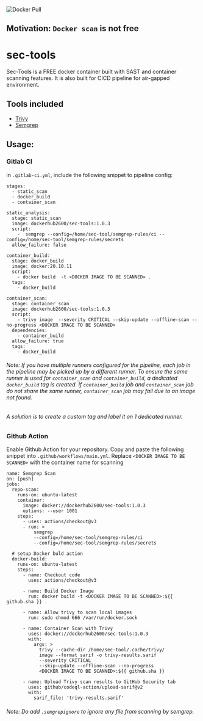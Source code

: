 ![Docker Pull](https://img.shields.io/docker/pulls/dockerhub2600/sec-tools)

## Motivation: `Docker scan` is not free

# sec-tools
Sec-Tools is a FREE docker container built with SAST and container scanning features.
It is also built for CICD pipeline for air-gapped environment.

## Tools included
- [Trivy](https://github.com/aquasecurity/trivy)
- [Semgrep](https://github.com/returntocorp/semgrep)

## Usage:

### Gitlab CI
in `.gitlab-ci.yml`, include the following snippet to pipeline config:

``` 
stages:
  - static_scan
  - docker_build
  - container_scan

static_analysis:
  stage: static_scan
  image: dockerhub2600/sec-tools:1.0.3
  script:
    -  semgrep --config=/home/sec-tool/semgrep-rules/ci --config=/home/sec-tool/semgrep-rules/secrets
  allow_failure: false

container_build:
  stage: docker_build
  image: docker:20.10.11
  script:
    - docker build  -t <DOCKER IMAGE TO BE SCANNED> .
  tags:
    - docker_build

container_scan:
  stage: container_scan
  image: dockerhub2600/sec-tools:1.0.3
  script:
    - trivy image  --severity CRITICAL --skip-update --offline-scan --no-progress <DOCKER IMAGE TO BE SCANNED>
  dependencies:
    - container_build
  allow_failure: true
  tags:
    - docker_build

  ```
###### Note: If you have multiple runners configured for the pipeline, each job in the pipeline may be picked up by a different runner. To ensure the same runner is used for `container_scan` and `container_build`, a dedicated `docker_build` tag is created. If `container_build` job and `container_scan` job do not share the same runner, `container_scan` job may fail due to an image not found. 

###### A solution is to create a custom tag and label it on 1 dedicated runner.


### Github Action
Enable Github Action for your repository.
Copy and paste the following snippet into `.github/workflows/main.yml`.
Replace `<DOCKER IMAGE TO BE SCANNED>` with the container name for scanning
```
name: Semgrep Scan
on: [push]
jobs:
  repo-scan:
    runs-on: ubuntu-latest
    container:
      image: docker://dockerhub2600/sec-tools:1.0.3
      options: --user 1001
    steps:
      - uses: actions/checkout@v3
      - run: > 
          semgrep 
          --config=/home/sec-tool/semgrep-rules/ci 
          --config=/home/sec-tool/semgrep-rules/secrets
  
  # setup Docker buld action
  docker-build:
    runs-on: ubuntu-latest
    steps:
      - name: Checkout code
        uses: actions/checkout@v3
      
      - name: Build Docker Image
        run: docker build -t <DOCKER IMAGE TO BE SCANNED>:${{ github.sha }} .

      - name: Allow trivy to scan local images
        run: sudo chmod 666 /var/run/docker.sock
  
      - name: Container Scan with Trivy
        uses: docker://dockerhub2600/sec-tools:1.0.3
        with:
          args: >
            trivy --cache-dir /home/sec-tool/.cache/trivy/ 
            image --format sarif -o trivy-results.sarif 
            --severity CRITICAL 
            --skip-update --offline-scan --no-progress 
            <DOCKER IMAGE TO BE SCANNED>:${{ github.sha }}

      - name: Upload Trivy scan results to GitHub Security tab
        uses: github/codeql-action/upload-sarif@v2
        with:
          sarif_file: 'trivy-results.sarif'
```

###### Note: Do add `.semgrepignore` to ignore any file from scanning by semgrep.


